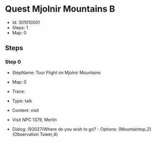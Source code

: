 # Quest Mjolnir Mountains B

- Id: 301010001
- Steps: 1
- Map: 0

## Steps

### Step 0
- StepName:  Tour Flight on Mjolnir Mountains
- Map:  0
- Trace:  
- Type:  talk
- Content:  visit
- Visit NPC 1379, Merlin

- Dialog: (93027)Where do you wish to go? - Options: {Mountaintop,2}{Observation Tower,4}


